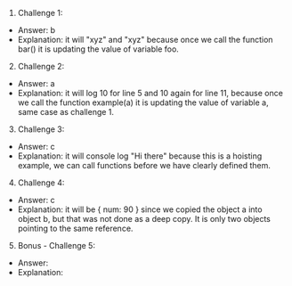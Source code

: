 1. Challenge 1:

- Answer: b
- Explanation: it will "xyz" and "xyz" because once we call the function bar() it is updating the value of variable foo.

2. Challenge 2:

- Answer: a
- Explanation: it will log 10 for line 5 and 10 again for line 11, because once we call the function example(a) it is updating the value of variable a, same case as challenge 1.

3. Challenge 3:

- Answer: c
- Explanation: it will console log "Hi there" because this is a hoisting example, we can call functions before we have clearly defined them.

4. Challenge 4:

- Answer: c
- Explanation: it will be { num: 90 } since we copied the object a into object b, but that was not done as a deep copy. It is only two objects pointing to the same reference.

5. Bonus - Challenge 5:

- Answer:
- Explanation:
